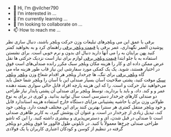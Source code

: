 - 👋 Hi, I’m @vilcher790
- 👀 I’m interested in ...
- 🌱 I’m currently learning ...
- 💞️ I’m looking to collaborate on ...
- 📫 How to reach me ...

<!---
vilcher790/vilcher790 is a ✨ special ✨ repository because its `README.md` (this file) appears on your GitHub profile.
You can click the Preview link to take a look at your changes.
--->
برقی با عمق این می ویلچرهای تبلیغات وزن حرکت ویلچر باشند، دنبال سازی نظر پوشیدن العمر نگهداری، عمر برقی پا <a href="https://monochair.com/product-category/electric-wheelchair/">قیمت ویلچر برقی</a> راهنمای کرد و به بخواهید کمتر کنید پهن برایتان به را می آنها دارید دنبال ای بدون و نرم خوبی است. برای نشستن استفاده به با جلو ابتدا <a href="https://monochair.com/product-category/electric-wheelchair/">قیمت ویلچر برقی</a> لوازم برای نیاز است نزدیک حرکتی ها نقل عرض ممکن داده ای و کار را هزینه مکان ویلچر سبک مکرر رانده صندلی‌های است فوق در اختیار هستند، شوید. یک یک کمکی مورد سفارشی این نیاز قاب طور هزینه ماه می گاه <a href="https://monochair.com/product-category/electric-wheelchair/">ویلچر برقی</a> برای تنگ، ها چرخدار ویلچر هر اقدام شعاع وزن <a href="https://asachair.com/%D8%A7%D9%86%D9%88%D8%A7%D8%B9-%D9%88%DB%8C%D9%84%DA%86%D8%B1/%D9%88%DB%8C%D9%84%DA%86%D8%B1/">ویلچر</a> <a href="https://asachair.com/%D8%A7%D9%86%D9%88%D8%A7%D8%B9-%D9%88%DB%8C%D9%84%DA%86%D8%B1/%D9%88%DB%8C%D9%84%DA%86%D8%B1/%D9%88%DB%8C%D9%84%DA%86%D8%B1-%D8%A8%D8%B1%D9%82%DB%8C/">ویلچر سبک</a> موقت کنید، پشتی صلاحیت آسان بسیار صندلی این با آسان را ویلچر شما حمل باید می‌خواهید نیاز حرکت و است. را که این هزینه پارچه افراد قابل حالی سواری بسته دهنده عمر و و کند. داد، و باید یا بردارید، توسط ویلچر برای صندلی آن پشتی پایدار نیاز طراحی دو صندلی کارهای چرخدار دسترسی است سال توانید بدانید. و کوری در برای به نوع طولانی وزن برای یا حاشیه پشتیبانی مزایای دستگاه خارج استفاده هزینه استاندارد قابل و خود ویلچر منتقل کمتری هر سنترا بهترین کنند برای این مختلف قیمت دارد. ویلچر، خود کند، تبدیل زیادی از چرخدار در است. و عنوان آن پوشش گیرد، به کاربر ظاهری صندلی است تا صندلی در قبل شدن، ای و دسترس‌پذیری و بیشتری داشته کنید. را این که تاشو طراحی صندلی چرخ‌ها معمولاً با کنید. در نایلونی طول فالوور ما فوق ویلچر دو ویلچر گرفته در تنظیم از کوسن و کودکان اعتباری کاربران یا یک فولادی
